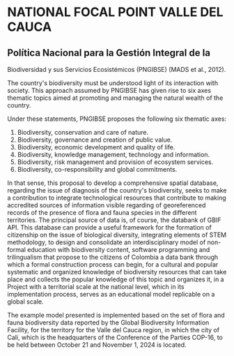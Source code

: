 # NATIONAL FOCAL POINT VALLE DEL CAUCA

## Política Nacional para la Gestión Integral de la
Biodiversidad y sus Servicios Ecosistémicos (PNGIBSE)
(MADS et al., 2012).

The country's biodiversity must be understood
light of its interaction with society. This approach
assumed by PNGIBSE has given rise to six axes
thematic topics aimed at promoting and managing the
natural wealth of the country.

Under these statements, PNGIBSE proposes the following six thematic axes:

1. Biodiversity, conservation and care of nature.
2. Biodiversity, governance and creation of public value.
3. Biodiversity, economic development and quality of life.
4. Biodiversity, knowledge management, technology and information.
5. Biodiversity, risk management and provision of ecosystem services.
6. Biodiversity, co-responsibility and global commitments.

In that sense, this proposal to develop a comprehensive spatial database, regarding the
issue of diagnosis of the country's biodiversity, seeks to make a contribution to integrate
technological resources that contribute to making accredited sources of information visible
regarding of georeferenced records of the presence of flora and fauna species in the
different territories. The principal source of data is, of course, the databank of GBIF API.
This database can provide a useful framework for the formation of citizenship on the issue of 
biological diversity, integrating elements of STEM methodology, to design and consolidate an 
interdisciplinary model of non-formal education with biodiversity content, software programming
and trilingualism that propose to the citizens of Colombia a data bank through which a formal 
construction process can begin, for a cultural and popular systematic and organized knowledge of 
biodiversity resources that can take place and  collects the popular knowledge of this topic and 
organizes it, in a Project with a territorial scale at the national level, which in its implementation 
process, serves as an educational model replicable on a global scale.

The example model presented is implemented based on the set of flora and fauna biodiversity data reported by the Global Biodiversity Information Facility, for the territory for the Valle del Cauca region, in which the city of Cali, which is the headquarters of the Conference of the Parties COP-16, to be held between October 21 and November 1, 2024 is located.